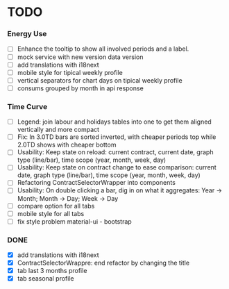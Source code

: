 # TODO

### Energy Use

-   [ ] Enhance the tooltip to show all involved periods and a label.
-   [ ] mock service with new version data version
-   [ ] add translations with i18next
-   [ ] mobile style for tipical weekly profile
-   [ ] vertical separators for chart days on tipical weekly profile
-   [ ] consums grouped by month in api response

### Time Curve

-   [ ] Legend: join labour and holidays tables into one to get them aligned vertically and more compact
-   [ ] Fix: In 3.0TD bars are sorted inverted, with cheaper periods top while 2.0TD shows with cheaper bottom
-   [ ] Usability: Keep state on reload: current contract, current date, graph type (line/bar), time scope (year, month, week, day)
-   [ ] Usability: Keep state on contract change to ease comparison: current date, graph type (line/bar), time scope (year, month, week, day)
-   [ ] Refactoring ContractSelectorWrapper into components
-   [ ] Usability: On double clicking a bar, dig in on what it aggregates: Year -> Month; Month -> Day; Week -> Day
-   [ ] compare option for all tabs
-   [ ] mobile style for all tabs
-   [ ] fix style problem material-ui - bootstrap

### DONE

-   [x] add translations with i18next
-   [x] ContractSelectorWrappre: end refactor by changing the title
-   [x] tab last 3 months profile
-   [x] tab seasonal profile
